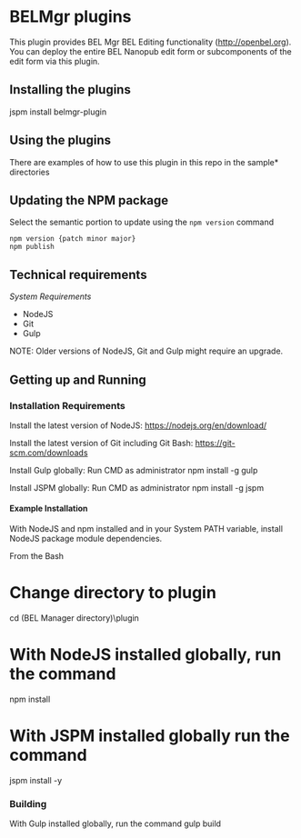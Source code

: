 # BELMgr plugins

This plugin provides BEL Mgr BEL Editing functionality (http://openbel.org).
You can deploy the entire BEL Nanopub edit form or subcomponents of the edit
form via this plugin.


## Installing the plugins

jspm install belmgr-plugin


## Using the plugins

There are examples of how to use this plugin in this repo in the sample* directories


## Updating the NPM package

Select the semantic portion to update using the `npm version` command

    npm version {patch minor major}
    npm publish


## Technical requirements

*System Requirements*

- NodeJS
- Git
- Gulp

NOTE: Older versions of NodeJS, Git and Gulp might require an upgrade.


## Getting up and Running
### Installation Requirements

Install the latest version of NodeJS:
https://nodejs.org/en/download/

Install the latest version of Git including Git Bash:
https://git-scm.com/downloads

Install Gulp globally:
Run CMD as administrator
npm install -g gulp

Install JSPM globally:
Run CMD as administrator
npm install -g jspm


#### Example Installation

With NodeJS and npm installed and in your System PATH variable, install NodeJS package module dependencies.

From the Bash
# Change directory to plugin
cd (BEL Manager directory)\plugin

# With NodeJS installed globally, run the command
npm install

# With JSPM installed globally run the command
jspm install -y


### Building

With Gulp installed globally, run the command
gulp build
